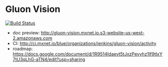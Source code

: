 # Gluon Vision

[![Build Status](http://ci.mxnet.io/job/gluon-vision/badge/icon)](http://ci.mxnet.io/blue/organizations/jenkins/gluon-vision/activity)

- doc preview: http://gluon-vision.mxnet.io.s3-website-us-west-2.amazonaws.com
- CI: http://ci.mxnet.io/blue/organizations/jenkins/gluon-vision/activity
- roadmap: https://docs.google.com/document/d/1R9514Idaevt5tJxzPevyhz1lf9tIxY7tU3qLhG-aTN4/edit?usp=sharing
